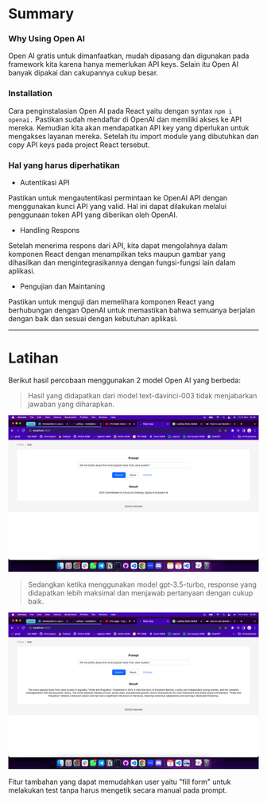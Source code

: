 # Summary

### Why Using Open AI

Open AI gratis untuk dimanfaatkan, mudah dipasang dan digunakan pada framework kita karena hanya memerlukan API keys. Selain itu Open AI banyak dipakai dan cakupannya cukup besar.

### Installation

Cara penginstalasian Open AI pada React yaitu dengan syntax `npm i openai.` Pastikan sudah mendaftar di OpenAI dan memiliki akses ke API mereka. Kemudian kita akan mendapatkan API key yang diperlukan untuk mengakses layanan mereka. Setelah itu import module yang dibutuhkan dan copy API keys pada project React tersebut.

### Hal yang harus diperhatikan

- Autentikasi API

Pastikan untuk mengautentikasi permintaan ke OpenAI API dengan menggunakan kunci API yang valid. Hal ini dapat dilakukan melalui penggunaan token API yang diberikan oleh OpenAI.

- Handling Respons

Setelah menerima respons dari API, kita dapat mengolahnya dalam komponen React dengan menampilkan teks maupun gambar yang dihasilkan dan mengintegrasikannya dengan fungsi-fungsi lain dalam aplikasi.

- Pengujian dan Maintaning

Pastikan untuk menguji dan memelihara komponen React yang berhubungan dengan OpenAI untuk memastikan bahwa semuanya berjalan dengan baik dan sesuai dengan kebutuhan aplikasi.

---

# Latihan

Berikut hasil percobaan menggunakan 2 model Open AI yang berbeda:

> Hasil yang didapatkan dari model text-davinci-003 tidak menjabarkan jawaban yang diharapkan.

![text-davinci-003](./screenshots/text-davinci-003.png)


> Sedangkan ketika menggunakan model gpt-3.5-turbo, response yang didapatkan lebih maksimal dan menjawab pertanyaan dengan cukup baik.

![gpt-35](./screenshots/gpt-3.5-turbo.png)


Fitur tambahan yang dapat memudahkan user yaitu "fill form" untuk melakukan test tanpa harus mengetik secara manual pada prompt.
